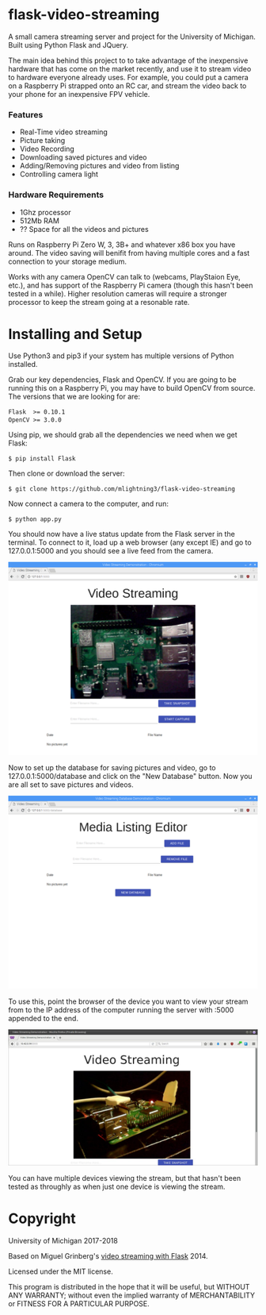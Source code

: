 flask-video-streaming
=====================
A small camera streaming server and project for the University of Michigan. Built using
Python Flask and JQuery.

The main idea behind this project to to take advantage of the inexpensive hardware that
has come on the market recently, and use it to stream video to hardware everyone already
uses. For example, you could put a camera on a Raspberry Pi strapped onto an RC car, and
stream the video back to your phone for an inexpensive FPV vehicle.

### Features

* Real-Time video streaming
* Picture taking
* Video Recording
* Downloading saved pictures and video
* Adding/Removing pictures and video from listing
* Controlling camera light

### Hardware Requirements

* 1Ghz processor
* 512Mb RAM
* ?? Space for all the videos and pictures

Runs on Raspberry Pi Zero W, 3, 3B+ and whatever x86 box you have around. The video
saving will benifit from having multiple cores and a fast connection to your storage
medium.

Works with any camera OpenCV can talk to (webcams, PlayStaion Eye, etc.), and
has support of the Raspberry Pi camera (though this hasn't been tested in a while).
Higher resolution cameras will require a stronger processor to keep the stream going
at a resonable rate.

Installing and Setup
====================
Use Python3 and pip3 if your system has multiple versions of Python installed.

Grab our key dependencies, Flask and OpenCV. If you are going to be running
this on a Raspberry Pi, you may have to build OpenCV from source. The versions
that we are looking for are:

```
Flask  >= 0.10.1
OpenCV >= 3.0.0
```

Using pip, we should grab all the dependencies we need when we get Flask:

```
$ pip install Flask
```

Then clone or download the server:

```
$ git clone https://github.com/mlightning3/flask-video-streaming
```

Now connect a camera to the computer, and run:

```
$ python app.py
```

You should now have a live status update from the Flask server in the terminal.
To connect to it, load up a web browser (any except IE) and go to 127.0.0.1:5000
and you should see a live feed from the camera.

![Connecting locally on Raspberry Pi](documentation/images/connect_local.png)

Now to set up the database for saving pictures and video, go to 127.0.0.1:5000/database
and click on the "New Database" button. Now you are all set to save pictures and videos.

![Setting up database](documentation/images/database_editor.png)

To use this, point the browser of the device you want to view your stream from
to the IP address of the computer running the server with :5000 appended to the end.

![Connecting remotely](documentation/images/connect_remote.jpeg)

You can have multiple devices viewing the stream, but that hasn't been tested as
throughly as when just one device is viewing the stream.

Copyright
=========
University of Michigan 2017-2018

Based on Miguel Grinberg's [video streaming with Flask](http://blog.miguelgrinberg.com/post/video-streaming-with-flask) 2014.

Licensed under the MIT license.

This program is distributed in the hope that it will be useful,
but WITHOUT ANY WARRANTY; without even the implied warranty of
MERCHANTABILITY or FITNESS FOR A PARTICULAR PURPOSE.